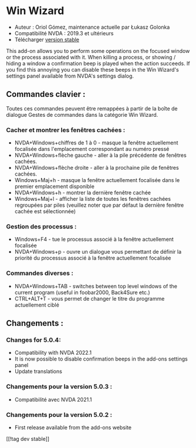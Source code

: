 # Win Wizard #

* Auteur : Oriol Gómez, maintenance actuelle par Łukasz Golonka
* Compatibilité NVDA : 2019.3 et ultérieurs
* Télécharger [version stable][1]

This add-on allows you to perform some operations on the focused window or
the process associated with it.  When killing a process, or showing / hiding
a window a confirmation beep is played when the action succeeds.  If you
find this annoying you can disable these beeps in the Win Wizard's settings
panel available from NVDA's settings dialog.

## Commandes clavier :
Toutes ces commandes peuvent être remappées à partir de la boîte de dialogue
Gestes de commandes dans la catégorie Win Wizard.
### Cacher et montrer les fenêtres cachées :
* NVDA+Windows+chiffres de 1 à 0 - masque la fenêtre actuellement focalisée
  dans l'emplacement correspondant au numéro pressé
* NVDA+Windows+flèche gauche - aller à la pile précédente de fenêtres
  cachées.
* NVDA+Windows+flèche droite - aller à la prochaine pile de fenêtres
  cachées.
* Windows+Maj+h - masque la fenêtre actuellement focalisée dans le premier
  emplacement disponible
* NVDA+Windows+h - montrer la dernière fenêtre cachée
* Windows+Maj+l - afficher la liste de toutes les fenêtres cachées
  regroupées par piles (veuillez noter que par défaut la dernière fenêtre
  cachée est sélectionnée)

### Gestion des processus :
* Windows+F4 - tue le processus associé à la fenêtre actuellement focalisée
* NVDA+Windows+p - ouvre un dialogue vous permettant de définir la priorité
  du processus associé à la fenêtre actuellement focalisée

### Commandes diverses :
* NVDA+Windows+TAB - switches between top level windows of the current
  program (useful in foobar2000, Back4Sure etc.)
* CTRL+ALT+T - vous permet de changer le titre du programme actuellement
  ciblé

## Changements :

### Changes for 5.0.4:

* Compatibility with NVDA 2022.1
* It is now possible to disable confirmation beeps in the add-ons settings
  panel
* Update translations

### Changements pour la version 5.0.3 :

* Compatibilité avec NVDA 2021.1

### Changements pour la version 5.0.2 :

* First release available from the add-ons website

[[!tag dev stable]]

[1]: https://addons.nvda-project.org/files/get.php?file=winwizard
